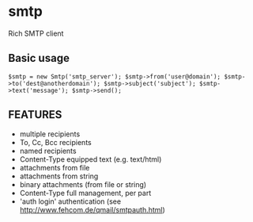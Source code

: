 smtp
====
Rich SMTP client

Basic usage
-----------
`$smtp = new Smtp('smtp_server');
$smtp->from('user@domain');
$smtp->to('dest@anotherdomain');
$smtp->subject('subject');
$smtp->text('message');
$smtp->send();`

FEATURES
--------
- multiple recipients
- To, Cc, Bcc recipients
- named recipients
- Content-Type equipped text (e.g. text/html)
- attachments from file
- attachments from string
- binary attachments (from file or string)
- Content-Type full management, per part
- 'auth login' authentication (see http://www.fehcom.de/qmail/smtpauth.html)